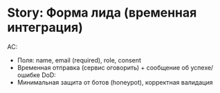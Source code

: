 ﻿# Story: Форма лида (временная интеграция)
AC:
- Поля: name, email (required), role, consent
- Временная отправка (сервис оговорить) + сообщение об успехе/ошибке
DoD:
- Минимальная защита от ботов (honeypot), корректная валидация
